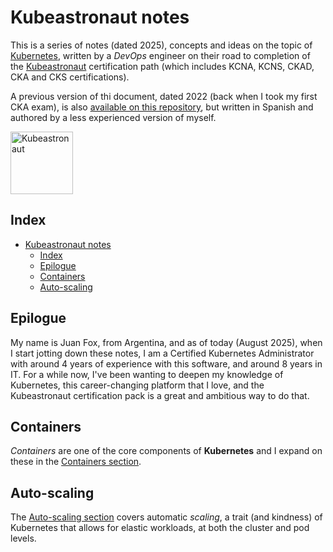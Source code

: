 # Kubeastronaut notes

This is a series of notes (dated 2025), concepts and ideas on the topic of [Kubernetes](https://kubernetes.io/), written by a *DevOps* engineer on their road to completion of the [Kubeastronaut](https://www.cncf.io/training/kubestronaut/) certification path (which includes KCNA, KCNS, CKAD, CKA and CKS certifications).

A previous version of thi document, dated 2022 (back when I took my first CKA exam), is also [available on this repository](2022-cka-notes-es.md), but written in Spanish and authored by a less experienced version of myself.

<!-- markdownlint-disable-next-line -->
<img src="https://training.linuxfoundation.org/wp-content/uploads/2024/04/kubestronaut-stacked-color.png" alt="Kubeastronaut" width="100" height="100">

## Index

- [Kubeastronaut notes](#kubeastronaut-notes)
  - [Index](#index)
  - [Epilogue](#epilogue)
  - [Containers](#containers)
  - [Auto-scaling](#auto-scaling)

## Epilogue

My name is Juan Fox, from Argentina, and as of today (August 2025), when I start jotting down these notes, I am a Certified Kubernetes Administrator with around 4 years of experience with this software, and around 8 years in IT. For a while now, I've been wanting to deepen my knowledge of Kubernetes, this career-changing platform that I love, and the Kubeastronaut certification pack is a great and ambitious way to do that.

## Containers

*Containers* are one of the core components of **Kubernetes** and I expand on these in the [Containers section](containers.md).

## Auto-scaling

The [Auto-scaling section](autoscaling.md) covers automatic *scaling*, a trait (and kindness) of Kubernetes that allows for elastic workloads, at both the cluster and pod levels.
